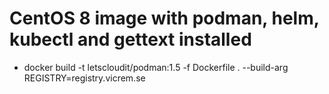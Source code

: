 # CentOS 8 image with podman, helm, kubectl and gettext installed

* docker build -t letscloudit/podman:1.5 -f Dockerfile . --build-arg REGISTRY=registry.vicrem.se